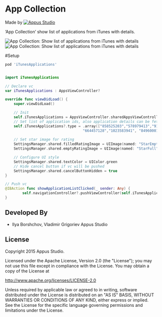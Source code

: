 App Collection
=====================

Made by [![Appus Studio](https://github.com/appus-studio/Appus-Splash/blob/master/image/logo.png)](http://appus.pro)

‘App Collection’ show list of applications from iTunes with details.


![App Collection: Show list of applications from iTunes with details](https://github.com/ilya-borshchov-appus/TestApplicationRepo/tree/master/AppCollection/Resources/IMG_7827.PNG)
![App Collection: Show list of applications from iTunes with details](https://github.com/ilya-borshchov-appus/TestApplicationRepo/tree/master/AppCollection/Resources/IMG_7828.PNG)

#Setup
```Ruby
pod 'iTunesApplications'
```

```swift

import iTunesApplications

// Declare vc
var iTunesApplications : AppsViewController?

override func viewDidLoad() {
    super.viewDidLoad()

	// Init
	self.iTunesApplications = AppsViewController.sharedAppsViewController()
	// Set list of application ids, also application details can be fetched from file with ids, from file with ids by url and by developer id
	self.iTunesApplications?.type = .array(["858525203","578979413","919087726","507125352","642665353",
                                    "664457128","1023583941", "849600010","640097569","875063456"])
        
	// Set star image for rating
	SettingsManager.shared.filledRatingImage = UIImage(named: "StarEmpty")
	SettingsManager.shared.emptyRatingImage = UIImage(named: "StarFull")

	// Configure UI style        
	SettingsManager.shared.textColor = UIColor.green
	// Hide cancel button if vc will be pushed
	SettingsManager.shared.cancelButtonHidden = true
}

// Push vc
@IBAction func showApplicationListClicked(_ sender: Any) {
        self.navigationController?.pushViewController(self.iTunesApplications!, animated: true)
}
```

Developed By
------------

* Ilya Borshchov, Vladimir Grigoriev Appus Studio

License
--------

Copyright 2015 Appus Studio.

Licensed under the Apache License, Version 2.0 (the "License");
you may not use this file except in compliance with the License.
You may obtain a copy of the License at

http://www.apache.org/licenses/LICENSE-2.0

Unless required by applicable law or agreed to in writing, software
distributed under the License is distributed on an "AS IS" BASIS,
WITHOUT WARRANTIES OR CONDITIONS OF ANY KIND, either express or implied.
See the License for the specific language governing permissions and
limitations under the License.
